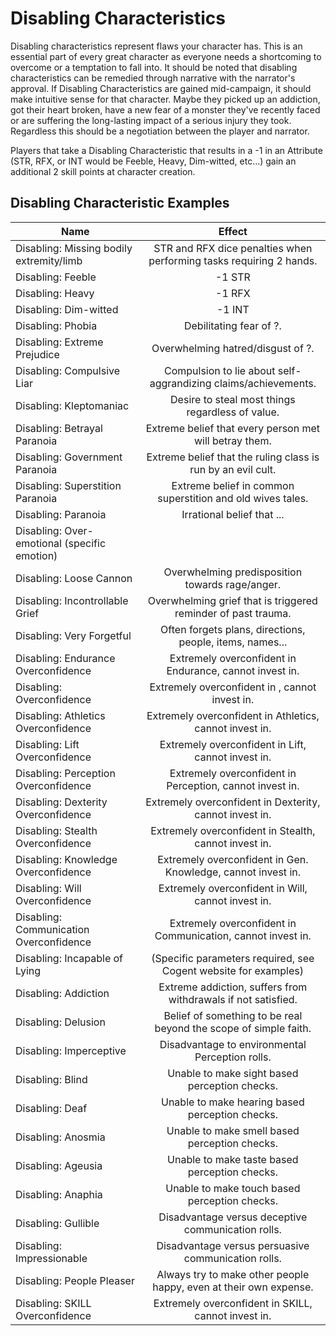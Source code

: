 # Disabling Characteristics

Disabling characteristics represent flaws your character has. This is an essential part of every great character as everyone needs a shortcoming to overcome or a temptation to fall into. It should be noted that disabling characteristics can be remedied through narrative with the narrator's approval. If Disabling Characteristics are gained mid-campaign, it should make intuitive sense for that character. Maybe they picked up an addiction, got their heart broken, have a new fear of a monster they've recently faced or are suffering the long-lasting impact of a serious injury they took. Regardless this should be a negotiation between the player and narrator.

Players that take a Disabling Characteristic that results in a -1 in an Attribute (STR, RFX, or INT would be Feeble, Heavy, Dim-witted, etc...) gain an additional 2 skill points at character creation.

## Disabling Characteristic Examples

| Name                                         |                               Effect                               |
| -------------------------------------------- | :-----------------------------------------------------------------: |
| Disabling: Missing bodily extremity/limb     | STR and RFX dice penalties when performing tasks requiring 2 hands. |
| Disabling: Feeble                            |                               -1 STR                               |
| Disabling: Heavy                             |                               -1 RFX                               |
| Disabling: Dim-witted                        |                               -1 INT                               |
| Disabling: Phobia                            |                       Debilitating fear of ?.                       |
| Disabling: Extreme Prejudice                 |                  Overwhelming hatred/disgust of ?.                  |
| Disabling: Compulsive Liar                   |   Compulsion to lie about self-aggrandizing claims/achievements.   |
| Disabling: Kleptomaniac                      |          Desire to steal most things regardless of value.          |
| Disabling: Betrayal Paranoia                 |       Extreme belief that every person met will betray them.       |
| Disabling: Government Paranoia               |    Extreme belief that the ruling class is run by an evil cult.    |
| Disabling: Superstition Paranoia             |     Extreme belief in common superstition and old wives tales.     |
| Disabling: Paranoia                          |                     Irrational belief that ...                     |
| Disabling: Over-emotional (specific emotion) |                                                                    |
| Disabling: Loose Cannon                      |           Overwhelming predisposition towards rage/anger.           |
| Disabling: Incontrollable Grief              |    Overwhelming grief that is triggered reminder of past trauma.    |
| Disabling: Very Forgetful                    |      Often forgets plans, directions, people, items,  names...      |
| Disabling: Endurance Overconfidence          |       Extremely overconfident in Endurance, cannot invest in.       |
| Disabling: Overconfidence                    |           Extremely overconfident in , cannot invest in.           |
| Disabling: Athletics Overconfidence          |       Extremely overconfident in Athletics, cannot invest in.       |
| Disabling: Lift Overconfidence               |         Extremely overconfident in Lift, cannot invest in.         |
| Disabling: Perception Overconfidence         |      Extremely overconfident in Perception, cannot invest in.      |
| Disabling: Dexterity Overconfidence         |      Extremely overconfident in Dexterity, cannot invest in.      |
| Disabling: Stealth Overconfidence            |        Extremely overconfident in Stealth, cannot invest in.        |
| Disabling: Knowledge Overconfidence          |    Extremely overconfident in Gen. Knowledge, cannot invest in.    |
| Disabling: Will Overconfidence               |         Extremely overconfident in Will, cannot invest in.         |
| Disabling: Communication Overconfidence      |     Extremely overconfident in Communication, cannot invest in.     |
| Disabling: Incapable of Lying                |   (Specific parameters required, see Cogent website for examples)   |
| Disabling: Addiction                         |    Extreme addiction, suffers from withdrawals if not satisfied.    |
| Disabling: Delusion                          |  Belief of something to be real beyond the scope of simple faith.  |
| Disabling: Imperceptive                      |           Disadvantage to environmental Perception rolls.           |
| Disabling: Blind                             |            Unable to make sight based perception checks.            |
| Disabling: Deaf                              |           Unable to make hearing based perception checks.           |
| Disabling: Anosmia                           |            Unable to make smell based perception checks.            |
| Disabling: Ageusia                           |            Unable to make taste based perception checks.            |
| Disabling: Anaphia                           |            Unable to make touch based perception checks.            |
| Disabling: Gullible                          |         Disadvantage versus deceptive communication rolls.         |
| Disabling: Impressionable                    |         Disadvantage versus persuasive communication rolls.         |
| Disabling: People Pleaser                    |  Always try to make other people happy, even at their own expense.  |
| Disabling: SKILL Overconfidence              |         Extremely overconfident in SKILL, cannot invest in.         |
